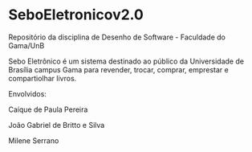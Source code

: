 ﻿SeboEletronicov2.0
==================

Repositório da disciplina de Desenho de Software - Faculdade do Gama/UnB

Sebo Eletrônico é um sistema destinado ao público da Universidade de Brasília campus Gama para revender, trocar, comprar, emprestar e compartiolhar livros.

Envolvidos:


Caíque de Paula Pereira 


João Gabriel de Britto e Silva


Milene Serrano
